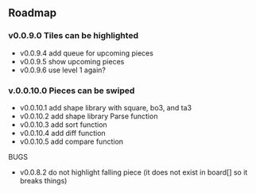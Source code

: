 ## Roadmap

### v0.0.9.0 Tiles can be highlighted

* v0.0.9.4 add queue for upcoming pieces
* v0.0.9.5 show upcoming pieces
* v0.0.9.6 use level 1 again?

### v.0.0.10.0   Pieces can be swiped

* v0.0.10.1 add shape library with square, bo3, and ta3
* v0.0.10.2 add shape library Parse function
* v0.0.10.3 add sort function
* v0.0.10.4 add diff function
* v0.0.10.5 add compare function

BUGS

* v0.0.8.2 do not highlight falling piece (it does not exist in board[] so it breaks things)
